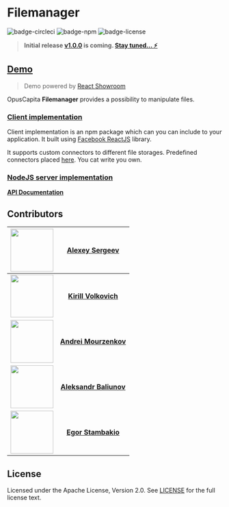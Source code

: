 # Filemanager

![badge-circleci](https://img.shields.io/circleci/project/github/RedSparr0w/node-csgo-parser.svg) 
![badge-npm](https://img.shields.io/npm/v/@opuscapita/react-filemanager.svg)
![badge-license](https://img.shields.io/github/license/OpusCapita/filemanager.svg)

> **Initial release [v1.0.0](https://github.com/OpusCapita/filemanager/wiki/v1.0.0) is coming. [Stay tuned… :zap:](https://github.com/OpusCapita/filemanager/milestone/1)**

## [Demo](http://opuscapita-filemanager-demo.azurewebsites.net/?currentComponentId=%40opuscapita%2Freact-filemanager%2F0.0.2%2FFileManager&maxContainerWidth=100%25&showSidebar=false)

> Demo powered by [React Showroom](https://github.com/OpusCapita/react-showroom-client)

OpusCapita **Filemanager** provides a possibility to manipulate files.

### [Client implementation](./client-react)

Client implementation is an npm package which can you can include to your application.
It built using [Facebook ReactJS](https://reactjs.org/) library.

It supports custom connectors to different file storages. 
Predefined connectors placed [here](./client-react/src/client/connectors). You cat write you own.

### [NodeJS server implementation](./server-nodejs)

[**API Documentation**](http://opuscapita-filemanager-demo.azurewebsites.net/api/docs/)

## Contributors

| [<img src="https://avatars.githubusercontent.com/u/24603787?v=3" width="100px;"/>](https://github.com/asergeev-sc) | [**Alexey Sergeev**](https://github.com/asergeev-sc)     |
| :---: | :---: |
| [<img src="https://avatars.githubusercontent.com/u/24652543?v=3" width="100px;"/>](https://github.com/kvolkovich-sc) | [**Kirill Volkovich**](https://github.com/kvolkovich-sc) |
| [<img src="https://avatars1.githubusercontent.com/u/24649844?s=400&v=4" width="100px;"/>](https://github.com/amourzenkov-sc) | [**Andrei Mourzenkov**](https://github.com/amourzenkov-sc) |
  [<img src="https://avatars.githubusercontent.com/u/28590602?v=3" width="100px;"/>](https://github.com/abaliunov-sc) | [**Aleksandr Baliunov**](https://github.com/abaliunov-sc) |
  [<img src="https://avatars0.githubusercontent.com/u/31243790?s=460&v=4" width="100px;"/>](https://github.com/estambakio-sc) | [**Egor Stambakio**](https://github.com/estambakio-sc) |

## License

Licensed under the Apache License, Version 2.0. See [LICENSE](./LICENSE) for the full license text.
